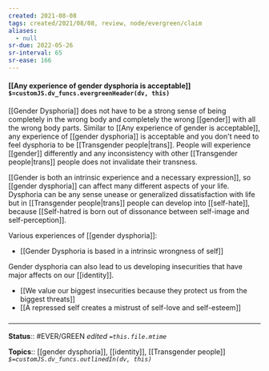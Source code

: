 ```yaml
---
created: 2021-08-08
tags: created/2021/08/08, review, node/evergreen/claim
aliases:
  - null
sr-due: 2022-05-26
sr-interval: 65
sr-ease: 166
---
```


#### [[Any experience of gender dysphoria is acceptable]] `$=customJS.dv_funcs.evergreenHeader(dv, this)`

[[Gender Dysphoria]] does not have to be a strong sense of being completely in the wrong body and completely the wrong [[gender]] with all the wrong body parts. Similar to [[Any experience of gender is acceptable]], any experience of [[gender dysphoria]] is acceptable and you don't need to feel dysphoria to be [[Transgender people|trans]]. People will experience [[gender]] differently and any inconsistency with other [[Transgender people|trans]] people does not invalidate their transness.

[[Gender is both an intrinsic experience and a necessary expression]], so [[gender dysphoria]] can affect many different aspects of your life.
Dysphoria can be any sense unease or generalized dissatisfaction with life but in [[Transgender people|trans]] people can develop into [[self-hate]], because [[Self-hatred is born out of dissonance between self-image and self-perception]].
 
Various experiences of [[gender dysphoria]]:
- [[Gender Dysphoria is based in a intrinsic wrongness of self]]

Gender dysphoria can also lead to us developing insecurities that have major affects on our [[identity]].
- [[We value our biggest insecurities because they protect us from the biggest threats]]
- [[A repressed self creates a mistrust of self-love and self-esteem]]

### <hr class="footnote"/>

**Status**:: #EVER/GREEN 
*edited `=this.file.mtime`*

**Topics**:: [[gender dysphoria]], [[identity]], [[Transgender people]]
*`$=customJS.dv_funcs.outlinedIn(dv, this)`*
